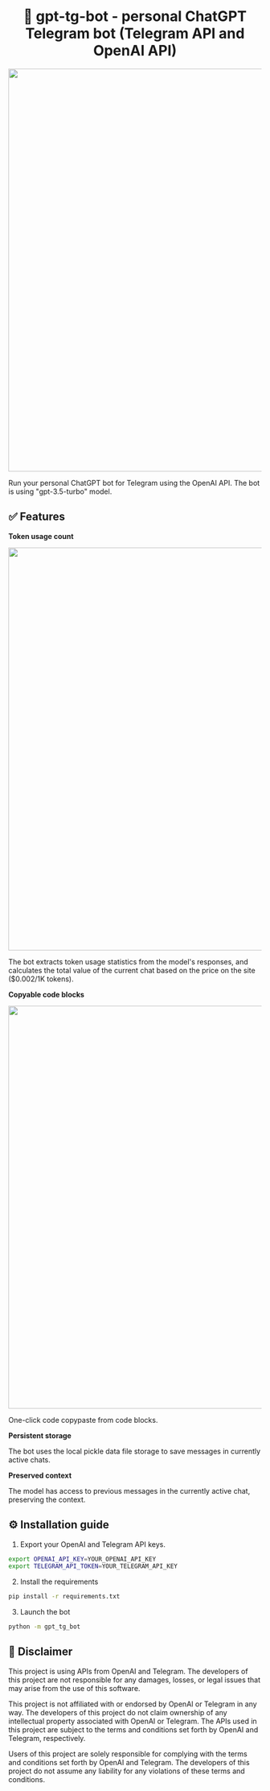 <h1 align="center">💬 <b>gpt-tg-bot</b> - personal ChatGPT Telegram bot (Telegram API and OpenAI API)</h1>

<p align="center">
  <img src="https://images2.imgbox.com/b1/c2/wcdAynMe_o.png" width="800"/>
</p>

Run your personal ChatGPT bot for Telegram using the OpenAI API. The bot is using "gpt-3.5-turbo" model.


## ✅ **Features**

**Token usage count**

<p align="center">
  <img src="https://images2.imgbox.com/f3/03/E5PLOHuL_o.png" width=800/>
</p>

The bot extracts token usage statistics from the model's responses, and calculates the total value of the current chat based on the price on the site ($0.002/1K tokens).

**Copyable code blocks**

<p align="center">
  <img src="https://images2.imgbox.com/bb/4f/iwTcUs7o_o.png" width=800/>
</p>

One-click code copypaste from code blocks.


**Persistent storage**

The bot uses the local pickle data file storage to save messages in currently active chats.

**Preserved context**

The model has access to previous messages in the currently active chat, preserving the context.


## ⚙️ **Installation guide**

1. Export your OpenAI and Telegram API keys.

```bash
export OPENAI_API_KEY=YOUR_OPENAI_API_KEY
export TELEGRAM_API_TOKEN=YOUR_TELEGRAM_API_KEY
```

2. Install the requirements

```bash
pip install -r requirements.txt
```

3. Launch the bot

```bash
python -m gpt_tg_bot
```


## 📄 **Disclaimer**

This project is using APIs from OpenAI and Telegram. The developers of this project are not responsible for any damages, losses, or legal issues that may arise from the use of this software.

This project is not affiliated with or endorsed by OpenAI or Telegram in any way. The developers of this project do not claim ownership of any intellectual property associated with OpenAI or Telegram. The APIs used in this project are subject to the terms and conditions set forth by OpenAI and Telegram, respectively.

Users of this project are solely responsible for complying with the terms and conditions set forth by OpenAI and Telegram. The developers of this project do not assume any liability for any violations of these terms and conditions.